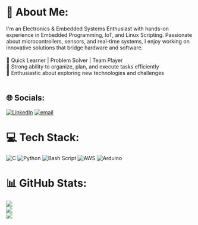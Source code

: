 # 💫 About Me:
I'm an Electronics & Embedded Systems Enthusiast with hands-on experience in Embedded Programming, IoT, and Linux Scripting. Passionate about microcontrollers, sensors, and real-time systems, I enjoy working on innovative solutions that bridge hardware and software.<br><br>🔹 Quick Learner | Problem Solver | Team Player<br>🔹 Strong ability to organize, plan, and execute tasks efficiently<br>🔹 Enthusiastic about exploring new technologies and challenges<br><br>


## 🌐 Socials:
[![LinkedIn](https://img.shields.io/badge/LinkedIn-%230077B5.svg?logo=linkedin&logoColor=white)](https://www.linkedin.com/in/mubendiran-k) [![email](https://img.shields.io/badge/Email-D14836?logo=gmail&logoColor=white)](mailto:mubemubendiran@gmail.com) 

# 💻 Tech Stack:
![C](https://img.shields.io/badge/c-%2300599C.svg?style=for-the-badge&logo=c&logoColor=white) ![Python](https://img.shields.io/badge/python-3670A0?style=for-the-badge&logo=python&logoColor=ffdd54) ![Bash Script](https://img.shields.io/badge/bash_script-%23121011.svg?style=for-the-badge&logo=gnu-bash&logoColor=white) ![AWS](https://img.shields.io/badge/AWS-%23FF9900.svg?style=for-the-badge&logo=amazon-aws&logoColor=white) ![Arduino](https://img.shields.io/badge/-Arduino-00979D?style=for-the-badge&logo=Arduino&logoColor=white)
# 📊 GitHub Stats:
![](https://github-readme-stats.vercel.app/api?username=MUBENDIRAN&theme=tokyonight&hide_border=false&include_all_commits=true&count_private=true)<br/>
![](https://nirzak-streak-stats.vercel.app/?user=MUBENDIRAN&theme=tokyonight&hide_border=false)<br/>
![](https://github-readme-stats.vercel.app/api/top-langs/?username=MUBENDIRAN&theme=tokyonight&hide_border=false&include_all_commits=true&count_private=true&layout=compact)

<!-- Proudly created with GPRM ( https://gprm.itsvg.in ) -->
